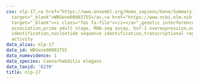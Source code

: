 ```yaml
---
csv: nlp-17,<a href="https://www.ensembl.org/Homo_sapiens/Gene/Summary?db=core;g=WBGene00003755"
  target="_blank">WBGene00003755</a>,<a href="https://www.ncbi.nlm.nih.gov/pubmed/30894454"
  target="_blank"><i class="fas fa-file"></i></a>",genetic interference,functional
  association,prime adult stage, RNA-seq assay, hsf-1 overexpression,nucleotide sequence
  identification,nucleotide sequence identification,transcriptional regulation,up-regulates
  activity
data_alias: nlp-17
data_id: WBGene00003755
data_numevidence: 1
data_species: Caenorhabditis elegans
data_taxid: '6239'
title: nlp-17
---
```

